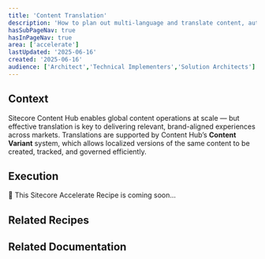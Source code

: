 ```yaml
---
title: 'Content Translation'
description: 'How to plan out multi-language and translate content, automatically vs manually in Sitecore Content Hub'
hasSubPageNav: true
hasInPageNav: true
area: ['accelerate']
lastUpdated: '2025-06-16'
created: '2025-06-16'
audience: ['Architect','Technical Implementers','Solution Architects']
---
```


## Context
Sitecore Content Hub enables global content operations at scale — but effective translation is key to delivering relevant, brand-aligned experiences across markets. Translations are supported by Content Hub’s **Content Variant** system, which allows localized versions of the same content to be created, tracked, and governed efficiently.

## Execution

🚀 This Sitecore Accelerate Recipe is coming soon...



## Related Recipes

<Row columns={2}>
  <Link title="Domain modelling" link="/learn/accelerate/content-hub/pre-development/data-model/domain-modelling" />
  <Link title="Content Structuring" link="/learn/accelerate/content-hub/pre-development/data-model/content-structuring" />  
</Row>

## Related Documentation

<Row columns={2}>
  <Link title="Property member fields" link="https://doc.sitecore.com/ch/en/users/content-hub/create-a-member.html" />
  <Link title="Get started with content" link="https://doc.sitecore.com/ch/en/users/content-hub/get-started-with-content.html" />
  <Link title="Variants" link="https://doc.sitecore.com/ch/en/users/content-hub/variants.html" />
  <Link title="Translate content using AI" link="https://doc.sitecore.com/ch/en/users/content-hub/translate-content-using-ai.html" />
</Row>





